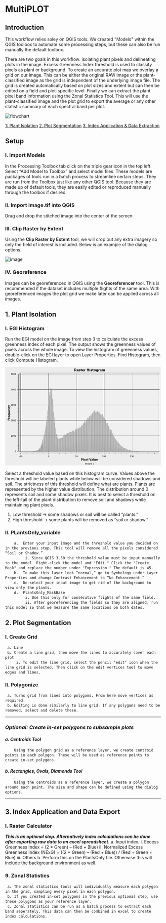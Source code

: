 # MultiPLOT

## Introduction
This workflow relies soley on QGIS tools. We created "Models" within the QGIS toolbox to automate some processing steps, but these can also be run manually the default toolbox. 

There are two goals in this workflow: isolating plant pixels and delineating plots in the image. Excess Greenness Index threshold is used to classify pixels as plant or background. To create an accurate plot map we overlay a grid on our image. This can be either the original RAW image or the plant-classified image as the grid is independent of the underlying image file. The grid is created automatically based on plot sizes and extent but can then be edited on a field and plot-specific level. Finally we can extract the plant pixel band information using the Zonal Statistics Tool. This will use the plant-classified image and the plot grid to export the average or any other statistic summary of each spectral band per plot.

![flowchart](https://github.com/user-attachments/assets/c397dbea-6655-4b18-96c0-578228d73759)

[1: Plant Isolation](#p1) 
[2. Plot Segmentation](#p2)
[3. Index Application & Data Extraction](#p3)
 

## Setup

### I. Import Models

In the Processing Toolbox tab click on the triple gear icon in the top left. Select “Add Model to Toolbox” and select model files. These models are packages of tools run in a batch process to streamline certain steps. They are run from the Toolbox just like any other QGIS tool. Because they are made up of default tools, they are easily edited or reproduced manually through the toolbox if desired.   

### II.	Import image.tif into QGIS

Drag and drop the stitched image into the center of the screen

### III. Clip Raster by Extent

Using the **Clip Raster by Extent** tool, we will crop out any extra imagery so only the field of interest is included. Below is an example of the dialog options. 

![image](https://user-images.githubusercontent.com/13274399/205352656-54bc59a0-cf61-4ceb-b096-5e779d8bbc0b.png)

### IV. Georeference

Images can be georeferenced in QGIS using the **Georeferencer** tool. This is recommended if the dataset includes multiple flights of the same area. With georeferenced images the plot grid we make later can be applied across all images. 

## 1. Plant Isolation

### I. EGI Histogram

Run the EGI model on the image from step 3 to calculate the excess greenness index of each pixel. 
The output shows the greenness values of pixels across the whole image.
To view the histogram of greenness values, double-click on the EGI layer to open Layer Properties. Find Histogram, then click Compute Histogram.

![Alt text](https://github.com/erikthekillian/multiPLI/blob/main/hist.jpg)

Select a threshold value based on this histogram curve. Values above the threshold will be labeled plants while below will be considered shadows and soil. The strictness of this threshold will define what are plants. Plants are represented by the higher value distribution. The distribution around 0 represents soil and some shadow pixels. It is best to select a threshold on the left-tail of the plant distribution to remove soil and shadows while maintaining plant pixels.   
 
1. Low threshold -> some shadows or soil will be called “plants.”
2. High threshold -> some plants will be removed as “soil or shadow.”

### II. PLantsOnly_variable
        a.	Enter your input image and the threshold value you decided on in the previous step. This tool will remove all the pixels considered “Soil or Shadow.”
             i. Since QGIS 3.30 the threshold value must be input manually to the model. Right-click the model and "Edit." Click the "Create Mask" and replace the number under "Expression." The default is 45. 
        b.	To make this layer look “normal,” go to Symbology under Layer Properties and change Contrast Enhancement to “No Enhancement.”
        c.	De-select your input image to get rid of the background to view only the plants. 
        d.	PlantsOnly_MaskBase
             i. Use this only for consecutive flights of the same field. 
             ii. After georeferencing the fields so they are aligned, run this model so that we measure the same locations on both dates.

## 2. Plot Segmentation

### I. Create Grid

     a. Line
     b. Create a line grid, then move the lines to accurately cover each plot
         i. To edit the line grid, select the pencil "edit" icon when the line grid is selected. Then click on the edit vertices tool to move edges and lines. 

### II. Polygonize
     a. Turns grid from lines into polygons. From here move vertices as required.
     b. Editing is done similarly to line grid. If any polygons need to be removed, select and delete these. 


***

### _Optional: Create in-set polygons to subsample plots_

#### _a. Centroids Tool_
        Using the polygon grid as a reference layer, we create centroid points in each polygon. These will be used as reference points to create in-set polygons. 

#### _b. Rectangles, Ovals, Diamonds Tool_
        Using the centroids as a reference layer, we create a polygon around each point. The size and shape can be defined using the dialog options. 

***

## 3. Index Application and Data Export

### I. Raster Calculator
***This is an optional step. Alternatively index calculations can be done after exporting raw data to an excel spreadsheet.***
     a. Input index.
          i. Excess Greenness Index = (2 * Green) – (Red + Blue)
          ii. Normalized Excess Greenness Index (NExG) = ((2 * Green) – (Red + Blue)) / (Red + Green + Blue)
          iii. Others
     b. Perform this on the PlantsOnly file. Otherwise this will include the background environment as well. 
     

### 9. Zonal Statistics
     a. The zonal statistics tools will individually measure each polygon in the grid, sampling every pixel in each polygon.
     b. If you created in-set polygons in the previous optional step, use these polygons as your reference layer. 
     c. Zonal statistics can be run as a batch process to extract each band seperately. This data can then be combined in excel to create index calculations. 
